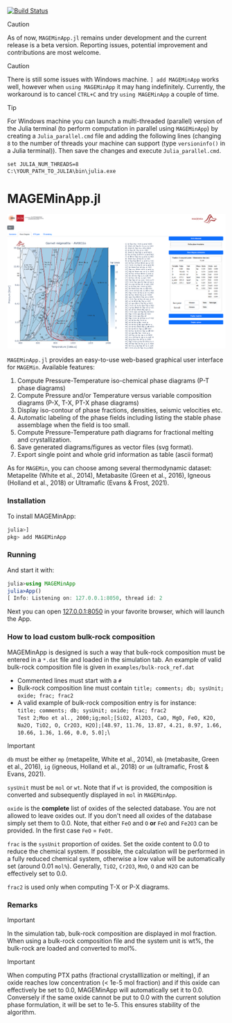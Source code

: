[![Build Status](https://github.com/ComputationalThermodynamics/MAGEMinApp.jl/workflows/CI/badge.svg)](https://github.com/ComputationalThermodynamics/MAGEMinApp.jl/actions)

> [!CAUTION]
> As of now, `MAGEMinApp.jl` remains under development and the current release is a beta version. Reporting issues, potential improvement and contributions are most welcome.

> [!CAUTION]
> There is still some issues with Windows machine. `] add MAGEMinApp` works well, however when `using MAGEMinApp` it may hang indefinitely. Currently, the workaround is to cancel `CTRL+C` and try `using MAGEMinApp` a couple of time.

> [!TIP]
> For Windows machine you can launch a multi-threaded (parallel) version of the Julia terminal (to perform computation in parallel using `MAGEMinApp`) by creating a `Julia_parallel.cmd` file and adding the following lines (changing `8` to the number of threads your machine can support (type `versioninfo()` in a Julia terminal)). Then save the changes and execute  `Julia_parallel.cmd`.
```
set JULIA_NUM_THREADS=8
C:\YOUR_PATH_TO_JULIA\bin\julia.exe
```


# MAGEMinApp.jl

<img src="https://raw.githubusercontent.com/ComputationalThermodynamics/repositories_pictures/main/MAGEMinApp/MAGEMin_app.png?raw=true" alt="drawing" width="820" alt="centered image"/>


`MAGEMinApp.jl` provides an easy-to-use web-based graphical user interface for `MAGEMin`. Available features:

1. Compute Pressure-Temperature iso-chemical phase diagrams (P-T phase diagrams)
2. Compute Pressure and/or Temperature versus variable composition diagrams (P-X, T-X, PT-X phase diagrams)
3. Display iso-contour of phase fractions, densities, seismic velocities etc.
4. Automatic labeling of the phase fields including listing the stable phase assemblage when the field is too small.
5. Compute Pressure-Temperature path diagrams for fractional melting and crystallization.
6. Save generated diagrams/figures as vector files (svg format).
7. Export single point and whole grid information as table (ascii format)

As for `MAGEMin`, you can choose among several thermodynamic dataset: Metapelite (White et al., 2014), Metabasite (Green et al., 2016), Igneous (Holland et al., 2018) or Ultramafic (Evans & Frost, 2021).


### Installation

To install MAGEMinApp:
```julia
julia>]
pkg> add MAGEMinApp
```

### Running

And start it with:
```julia
julia>using MAGEMinApp
julia>App()
[ Info: Listening on: 127.0.0.1:8050, thread id: 2
```
Next you can open [127.0.0.1:8050](127.0.0.1:8050) in your favorite browser, which will launch the App.

### How to load custom bulk-rock composition

MAGEMinApp is designed is such a way that bulk-rock composition must be entered in a `*.dat` file and loaded in the simulation tab. An example of valid bulk-rock composition file is given in `examples/bulk-rock_ref.dat`

* Commented lines must start with a `#`
* Bulk-rock composition line must contain `title; comments; db; sysUnit; oxide; frac; frac2`
* A valid example of bulk-rock composition entry is for instance:\
`title; comments; db; sysUnit; oxide; frac; frac2`\
`Test 2;Moo et al., 2000;ig;mol;[SiO2, Al2O3, CaO, MgO, FeO, K2O, Na2O, TiO2, O, Cr2O3, H2O];[48.97, 11.76, 13.87, 4.21, 8.97, 1.66, 10.66, 1.36, 1.66, 0.0, 5.0];`\

> [!IMPORTANT] 
> `db` must be either `mp` (metapelite, White et al., 2014), `mb` (metabasite, Green et al., 2016), `ig` (igneous, Holland et al., 2018) or `um` (ultramafic, Frost & Evans, 2021).
> 
> `sysUnit` must be `mol` or `wt`. Note that if `wt` is provided, the composition is converted and subsequently displayed in `mol` in `MAGEMinApp`.
> 
> `oxide` is the **complete** list of oxides of the selected database. You are not allowed to leave oxides out. If you don't need all oxides of the database simply set them to 0.0. Note, that either `FeO` and `O` **or** `FeO` and `Fe2O3` can be provided. In the first case `FeO` = `FeOt`.
> 
> `frac` is the `sysUnit` proportion of oxides. Set the oxide content to 0.0 to reduce the chemical system. If possible, the calculation will be performed in a fully reduced chemical system, otherwise a low value will be automatically set (around 0.01 `mol%`). Generally, `TiO2`, `Cr2O3`, `MnO`, `O` and `H2O` can be effectively set to 0.0.
> 
> `frac2` is used only when computing T-X or P-X diagrams.


### Remarks

> [!IMPORTANT] 
> In the simulation tab, bulk-rock composition are displayed in mol fraction. When using a bulk-rock composition file and the system unit is wt%, the bulk-rock are loaded and converted to mol%.

> [!IMPORTANT] 
> When computing PTX paths (fractional crystalllization or melting), if an oxide reaches low concentration (< 1e-5 mol fraction) and if this oxide can effectively be set to 0.0, MAGEMinApp will automatically set it to 0.0. Conversely if the same oxide cannot be put to 0.0 with the current solution phase formulation, it will be set to 1e-5. This ensures stability of the algorithm.


